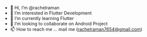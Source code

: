 - 👋 Hi, I’m @rachelraman
- 👀 I’m interested in Flutter Development
- 🌱 I’m currently learning Flutter
- 💞️ I’m looking to collaborate on Android Project
- 📫 How to reach me ... mail me (rachelraman7654@gmail.com)

<!---
rachelraman/rachelraman is a ✨ special ✨ repository because its `README.md` (this file) appears on your GitHub profile.
You can click the Preview link to take a look at your changes.
--->
